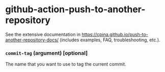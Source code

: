 # github-action-push-to-another-repository

See the extensive documentation in https://cpina.github.io/push-to-another-repository-docs/ (includes examples, FAQ, troubleshooting, etc.).


### `commit-tag` (argument) [optional]

The name that you want to use to tag the current commit.

